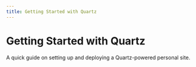 ```yaml
---
title: Getting Started with Quartz
---
```


# Getting Started with Quartz

A quick guide on setting up and deploying a Quartz-powered personal site.

